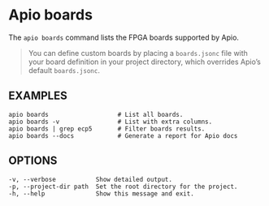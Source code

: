# Apio boards

The `apio boards` command lists the FPGA boards supported by Apio.

> You can define custom boards by placing a `boards.jsonc` file with your
> board definition in your project directory, which overrides Apio’s default `boards.jsonc`.

## EXAMPLES

```
apio boards                   # List all boards.
apio boards -v                # List with extra columns.
apio boards | grep ecp5       # Filter boards results.
apio boards --docs            # Generate a report for Apio docs
```

## OPTIONS

```
-v, --verbose           Show detailed output.
-p, --project-dir path  Set the root directory for the project.
-h, --help              Show this message and exit.
```
